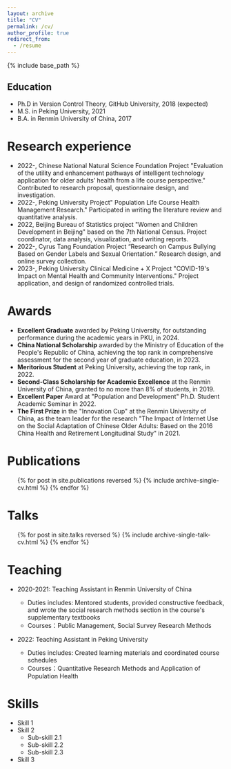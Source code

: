 ```yaml
---
layout: archive
title: "CV"
permalink: /cv/
author_profile: true
redirect_from:
  - /resume
---
```


{% include base_path %}

Education
----
* Ph.D in Version Control Theory, GitHub University, 2018 (expected)
* M.S. in Peking University, 2021
* B.A. in Renmin University of China, 2017

Research experience
======
* 2022-, Chinese National Natural Science Foundation Project "Evaluation of the utility and enhancement pathways of intelligent technology application for older adults’ health from a life course perspective." Contributed to research proposal, questionnaire design, and investigation.
* 2022-, Peking University Project" Population Life Course Health Management Research." Participated in writing the literature review and quantitative analysis.
* 2022, Beijing Bureau of Statistics project "Women and Children Development in Beijing" based on the 7th National Census. Project coordinator, data analysis, visualization, and writing reports.
* 2022-, Cyrus Tang Foundation Project “Research on Campus Bullying Based on Gender Labels and Sexual Orientation.” Research design, and online survey collection.
* 2023-, Peking University Clinical Medicine + X Project "COVID-19's Impact on Mental Health and Community Interventions." Project application, and design of randomized controlled trials.

Awards
======
* **Excellent Graduate** awarded by Peking University, for outstanding performance during the academic years in PKU, in 2024.
* **China National Scholarship** awarded by the Ministry of Education of the People's Republic of China, achieving the top rank in comprehensive assessment for the second year of graduate education, in 2023.
* **Meritorious Student** at Peking University, achieving the top rank, in 2022.
* **Second-Class Scholarship for Academic Excellence** at the Renmin University of China, granted to no more than 8% of students, in 2019.
* **Excellent Paper** Award at "Population and Development" Ph.D. Student Academic Seminar in 2022.
* **The First Prize** in the "Innovation Cup" at the Renmin University of China, as the team leader for the research "The Impact of Internet Use on the Social Adaptation of Chinese Older Adults: Based on the 2016 China Health and Retirement Longitudinal Study" in 2021.

Publications
======
  <ul>{% for post in site.publications reversed %}
    {% include archive-single-cv.html %}
  {% endfor %}</ul>
  
Talks
======
  <ul>{% for post in site.talks reversed %}
    {% include archive-single-talk-cv.html  %}
  {% endfor %}</ul>
  
Teaching
======
* 2020-2021: Teaching Assistant in Renmin University of China
  * Duties includes: Mentored students, provided constructive feedback, and wrote the social research methods section in the course's supplementary textbooks
  * Courses：Public Management, Social Survey Research Methods

* 2022: Teaching Assistant in Peking University
  * Duties includes: Created learning materials and coordinated course schedules
  * Courses：Quantitative Research Methods and Application of Population Health


Skills
======
* Skill 1
* Skill 2
  * Sub-skill 2.1
  * Sub-skill 2.2
  * Sub-skill 2.3
* Skill 3
